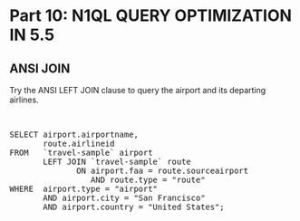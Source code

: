 # Part 10: N1QL QUERY OPTIMIZATION IN 5.5

## ANSI JOIN

Try the ANSI LEFT JOIN clause to query the airport and its departing airlines.

<br>

<pre id="example">
SELECT airport.airportname,
       route.airlineid
FROM   `travel-sample` airport
       LEFT JOIN `travel-sample` route
              ON airport.faa = route.sourceairport
                 AND route.type = "route"
WHERE  airport.type = "airport"
       AND airport.city = "San Francisco"
       AND airport.country = "United States";
</pre>

